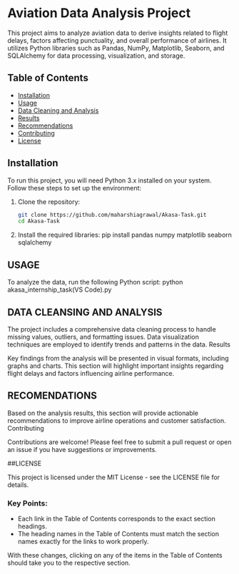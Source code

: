 # Aviation Data Analysis Project

This project aims to analyze aviation data to derive insights related to flight delays, factors affecting punctuality, and overall performance of airlines. It utilizes Python libraries such as Pandas, NumPy, Matplotlib, Seaborn, and SQLAlchemy for data processing, visualization, and storage.

## Table of Contents
- [Installation](#installation)
- [Usage](#usage)
- [Data Cleaning and Analysis](#data-cleaning-and-analysis)
- [Results](#results)
- [Recommendations](#recommendations)
- [Contributing](#contributing)
- [License](#license)

## Installation
To run this project, you will need Python 3.x installed on your system. Follow these steps to set up the environment:

1. Clone the repository:
   ```bash
   git clone https://github.com/maharshiagrawal/Akasa-Task.git
   cd Akasa-Task
2. Install the required libraries:
   pip install pandas numpy matplotlib seaborn sqlalchemy

## USAGE

To analyze the data, run the following Python script:
   python akasa_internship_task(VS Code).py

## DATA CLEANSING AND ANALYSIS

The project includes a comprehensive data cleaning process to handle missing values, outliers, and formatting issues. Data visualization techniques are employed to identify trends and patterns in the data.
Results

Key findings from the analysis will be presented in visual formats, including graphs and charts. This section will highlight important insights regarding flight delays and factors influencing airline performance.

## RECOMENDATIONS

Based on the analysis results, this section will provide actionable recommendations to improve airline operations and customer satisfaction.
Contributing

Contributions are welcome! Please feel free to submit a pull request or open an issue if you have suggestions or improvements.

##LICENSE

This project is licensed under the MIT License - see the LICENSE file for details.

### Key Points:
- Each link in the Table of Contents corresponds to the exact section headings.
- The heading names in the Table of Contents must match the section names exactly for the links to work properly.

With these changes, clicking on any of the items in the Table of Contents should take you to the respective section.
